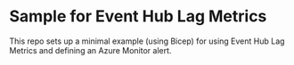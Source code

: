 # Sample for Event Hub Lag Metrics

This repo sets up a minimal example (using Bicep) for using 
Event Hub Lag Metrics and defining an Azure Monitor alert.
